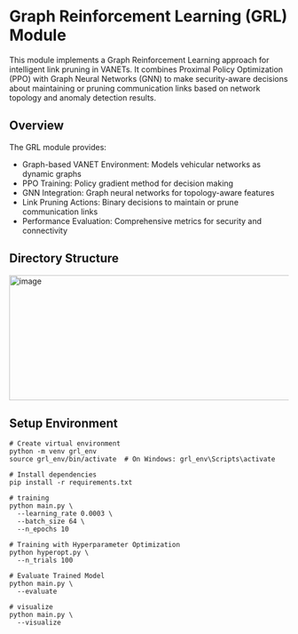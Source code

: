 # Graph Reinforcement Learning (GRL) Module
This module implements a Graph Reinforcement Learning approach for intelligent link pruning in VANETs. It combines Proximal Policy Optimization (PPO) with Graph Neural Networks (GNN) to make security-aware decisions about maintaining or pruning communication links based on network topology and anomaly detection results.

## Overview
The GRL module provides:

- Graph-based VANET Environment: Models vehicular networks as dynamic graphs
- PPO Training: Policy gradient method for decision making
- GNN Integration: Graph neural networks for topology-aware features
- Link Pruning Actions: Binary decisions to maintain or prune communication links
- Performance Evaluation: Comprehensive metrics for security and connectivity

## Directory Structure
<img width="626" height="225" alt="image" src="https://github.com/user-attachments/assets/8689503a-20b2-4786-a8ab-efc8e1479f9a" />

## Setup Environment
```
# Create virtual environment
python -m venv grl_env
source grl_env/bin/activate  # On Windows: grl_env\Scripts\activate

# Install dependencies
pip install -r requirements.txt

# training
python main.py \
  --learning_rate 0.0003 \
  --batch_size 64 \
  --n_epochs 10

# Training with Hyperparameter Optimization
python hyperopt.py \
  --n_trials 100

# Evaluate Trained Model
python main.py \
  --evaluate

# visualize
python main.py \
  --visualize
```
